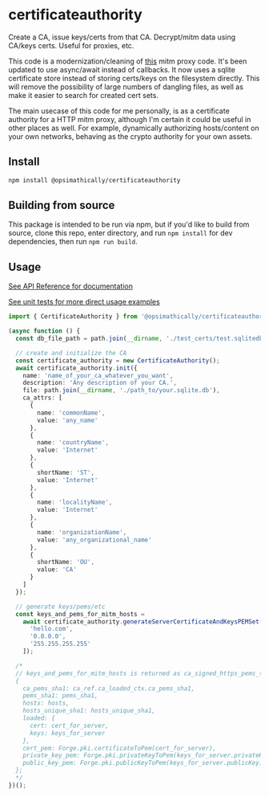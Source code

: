# certificateauthority

Create a CA, issue keys/certs from that CA. Decrypt/mitm data using CA/keys certs. Useful for proxies, etc.

This code is a modernization/cleaning of [this](https://github.com/joeferner/node-http-mitm-proxy/blob/master/lib/ca.ts) mitm proxy code. It's been updated to use async/await instead of callbacks.
It now uses a sqlite certificate store instead of storing certs/keys on the filesystem directly. This will
remove the possibility of large numbers of dangling files, as well as make it easier to search for created
cert sets.

The main usecase of this code for me personally, is as a certificate authority for a HTTP mitm proxy, although
I'm certain it could be useful in other places as well. For example, dynamically authorizing hosts/content on your own
networks, behaving as the crypto authority for your own assets.

## Install

```bash
npm install @opsimathically/certificateauthority
```

## Building from source

This package is intended to be run via npm, but if you'd like to build from source,
clone this repo, enter directory, and run `npm install` for dev dependencies, then run
`npm run build`.

## Usage

[See API Reference for documentation](https://github.com/opsimathically/certificateauthority/blob/main/docs/)

[See unit tests for more direct usage examples](https://github.com/opsimathically/certificateauthority/blob/main/test/certificateauthority.test.ts)

```typescript
import { CertificateAuthority } from '@opsimathically/certificateauthority';

(async function () {
  const db_file_path = path.join(__dirname, './test_certs/test.sqlitedb');

  // create and initialize the CA
  const certificate_authority = new CertificateAuthority();
  await certificate_authority.init({
    name: 'name_of_your_ca_whatever_you_want',
    description: 'Any description of your CA.',
    file: path.join(__dirname, './path_to/your.sqlite.db'),
    ca_attrs: [
      {
        name: 'commonName',
        value: 'any_name'
      },
      {
        name: 'countryName',
        value: 'Internet'
      },
      {
        shortName: 'ST',
        value: 'Internet'
      },
      {
        name: 'localityName',
        value: 'Internet'
      },
      {
        name: 'organizationName',
        value: 'any_organizational_name'
      },
      {
        shortName: 'OU',
        value: 'CA'
      }
    ]
  });

  // generate keys/pems/etc
  const keys_and_pems_for_mitm_hosts =
    await certificate_authority.generateServerCertificateAndKeysPEMSet([
      'hello.com',
      '0.0.0.0',
      '255.255.255.255'
    ]);

  /*
  // keys_and_pems_for_mitm_hosts is returned as ca_signed_https_pems_t, looking similar to:
  {
    ca_pems_sha1: ca_ref.ca_loaded_ctx.ca_pems_sha1,
    pems_sha1: pems_sha1,
    hosts: hosts,
    hosts_unique_sha1: hosts_unique_sha1,
    loaded: {
      cert: cert_for_server,
      keys: keys_for_server
    },
    cert_pem: Forge.pki.certificateToPem(cert_for_server),
    private_key_pem: Forge.pki.privateKeyToPem(keys_for_server.privateKey),
    public_key_pem: Forge.pki.publicKeyToPem(keys_for_server.publicKey)
  };
  */
})();
```
